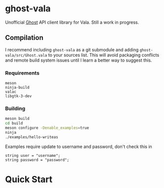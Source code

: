 # ghost-vala

Unofficial [Ghost](https://ghost.org/) API client library for Vala. Still a work in progress.

## Compilation

I recommend including `ghost-vala` as a git submodule and adding `ghost-vala/src/Ghost.vala` to your sources list. This will avoid packaging conflicts and remote build system issues until I learn a better way to suggest this.

### Requirements

```
meson
ninja-build
valac
libgtk-3-dev
```

### Building

```bash
meson build
cd build
meson configure -Denable_examples=true
ninja
./examples/hello-writeas
```

Examples require update to username and password, don't check this in

```
string user = "username";
string password = "password";
```

# Quick Start

